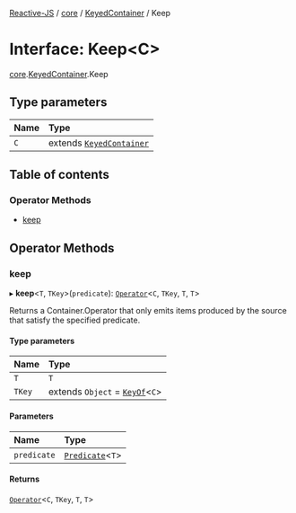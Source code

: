 [Reactive-JS](../README.md) / [core](../modules/core.md) / [KeyedContainer](../modules/core.KeyedContainer.md) / Keep

# Interface: Keep<C\>

[core](../modules/core.md).[KeyedContainer](../modules/core.KeyedContainer.md).Keep

## Type parameters

| Name | Type |
| :------ | :------ |
| `C` | extends [`KeyedContainer`](core.KeyedContainer-1.md) |

## Table of contents

### Operator Methods

- [keep](core.KeyedContainer.Keep.md#keep)

## Operator Methods

### keep

▸ **keep**<`T`, `TKey`\>(`predicate`): [`Operator`](../modules/core.KeyedContainer.md#operator)<`C`, `TKey`, `T`, `T`\>

Returns a Container.Operator that only emits items produced by the
source that satisfy the specified predicate.

#### Type parameters

| Name | Type |
| :------ | :------ |
| `T` | `T` |
| `TKey` | extends `Object` = [`KeyOf`](../modules/core.KeyedContainer.md#keyof)<`C`\> |

#### Parameters

| Name | Type |
| :------ | :------ |
| `predicate` | [`Predicate`](../modules/functions.md#predicate)<`T`\> |

#### Returns

[`Operator`](../modules/core.KeyedContainer.md#operator)<`C`, `TKey`, `T`, `T`\>

